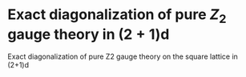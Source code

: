 # Exact diagonalization of pure $Z_2$ gauge theory in $(2+1)$d
Exact diagonalization of pure Z2 gauge theory on the square lattice in (2+1)d
